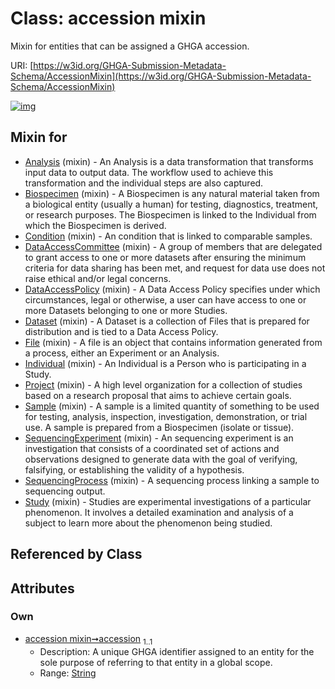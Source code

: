 
# Class: accession mixin


Mixin for entities that can be assigned a GHGA accession.

URI: [https://w3id.org/GHGA-Submission-Metadata-Schema/AccessionMixin](https://w3id.org/GHGA-Submission-Metadata-Schema/AccessionMixin)


[![img](https://yuml.me/diagram/nofunky;dir:TB/class/[Study]uses%20-.->[AccessionMixin&#124;accession:string],[SequencingProcess]uses%20-.->[AccessionMixin],[SequencingExperiment]uses%20-.->[AccessionMixin],[Sample]uses%20-.->[AccessionMixin],[Project]uses%20-.->[AccessionMixin],[Individual]uses%20-.->[AccessionMixin],[File]uses%20-.->[AccessionMixin],[Dataset]uses%20-.->[AccessionMixin],[DataAccessPolicy]uses%20-.->[AccessionMixin],[DataAccessCommittee]uses%20-.->[AccessionMixin],[Condition]uses%20-.->[AccessionMixin],[Biospecimen]uses%20-.->[AccessionMixin],[Analysis]uses%20-.->[AccessionMixin],[Study],[SequencingProcess],[SequencingExperiment],[Sample],[Project],[Individual],[File],[Dataset],[DataAccessPolicy],[DataAccessCommittee],[Condition],[Biospecimen],[Analysis])](https://yuml.me/diagram/nofunky;dir:TB/class/[Study]uses%20-.->[AccessionMixin&#124;accession:string],[SequencingProcess]uses%20-.->[AccessionMixin],[SequencingExperiment]uses%20-.->[AccessionMixin],[Sample]uses%20-.->[AccessionMixin],[Project]uses%20-.->[AccessionMixin],[Individual]uses%20-.->[AccessionMixin],[File]uses%20-.->[AccessionMixin],[Dataset]uses%20-.->[AccessionMixin],[DataAccessPolicy]uses%20-.->[AccessionMixin],[DataAccessCommittee]uses%20-.->[AccessionMixin],[Condition]uses%20-.->[AccessionMixin],[Biospecimen]uses%20-.->[AccessionMixin],[Analysis]uses%20-.->[AccessionMixin],[Study],[SequencingProcess],[SequencingExperiment],[Sample],[Project],[Individual],[File],[Dataset],[DataAccessPolicy],[DataAccessCommittee],[Condition],[Biospecimen],[Analysis])

## Mixin for

 * [Analysis](Analysis.md) (mixin)  - An Analysis is a data transformation that transforms input data to output data. The workflow used to achieve this transformation and the individual steps are also captured.
 * [Biospecimen](Biospecimen.md) (mixin)  - A Biospecimen is any natural material taken from a biological entity (usually a human) for testing, diagnostics, treatment, or research purposes. The Biospecimen is linked to the Individual from which the Biospecimen is derived.
 * [Condition](Condition.md) (mixin)  - An condition that is linked to comparable samples.
 * [DataAccessCommittee](DataAccessCommittee.md) (mixin)  - A group of members that are delegated to grant access to one or more datasets after ensuring the minimum criteria for data sharing has been met, and request for data use does not raise ethical and/or legal concerns.
 * [DataAccessPolicy](DataAccessPolicy.md) (mixin)  - A Data Access Policy specifies under which circumstances, legal or otherwise, a user can have access to one or more Datasets belonging to one or more Studies.
 * [Dataset](Dataset.md) (mixin)  - A Dataset is a collection of Files that is prepared for distribution and is tied to a Data Access Policy.
 * [File](File.md) (mixin)  - A file is an object that contains information generated from a process, either an Experiment or an Analysis.
 * [Individual](Individual.md) (mixin)  - An Individual is a Person who is participating in a Study.
 * [Project](Project.md) (mixin)  - A high level organization for a collection of studies based on a research proposal that aims to achieve certain goals.
 * [Sample](Sample.md) (mixin)  - A sample is a limited quantity of something to be used for testing, analysis, inspection, investigation, demonstration, or trial use. A sample is prepared from a Biospecimen (isolate or tissue).
 * [SequencingExperiment](SequencingExperiment.md) (mixin)  - An sequencing experiment is an investigation that consists of a coordinated set of actions and observations designed to generate data with the goal of verifying, falsifying, or establishing the validity of a hypothesis.
 * [SequencingProcess](SequencingProcess.md) (mixin)  - A sequencing process linking a sample to sequencing output.
 * [Study](Study.md) (mixin)  - Studies are experimental investigations of a particular phenomenon. It involves a detailed examination and analysis of a subject to learn more about the phenomenon being studied.

## Referenced by Class


## Attributes


### Own

 * [accession mixin➞accession](accession_mixin_accession.md)  <sub>1..1</sub>
     * Description: A unique GHGA identifier assigned to an entity for the sole purpose of referring to that entity in a global scope.
     * Range: [String](types/String.md)
